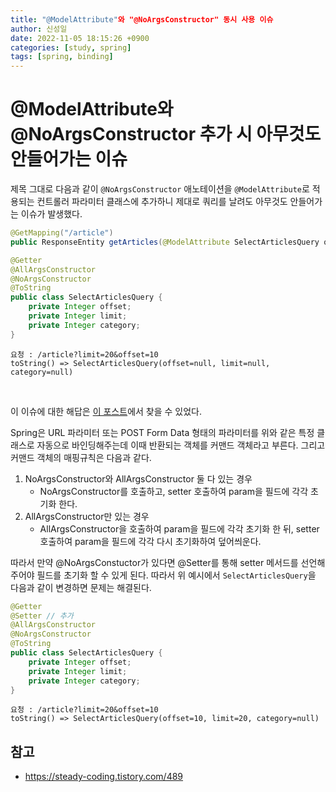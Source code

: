 ```yaml
---
title: "@ModelAttribute"와 "@NoArgsConstructor" 동시 사용 이슈
author: 신성일
date: 2022-11-05 18:15:26 +0900
categories: [study, spring]
tags: [spring, binding]
---
```


# @ModelAttribute와 @NoArgsConstructor 추가 시 아무것도 안들어가는 이슈

제목 그대로 다음과 같이 `@NoArgsConstructor` 애노테이션을 `@ModelAttribute`로 적용되는 컨트롤러 파라미터 클래스에 추가하니 제대로 쿼리를 날려도 아무것도 안들어가는 이슈가 발생했다.

```java
@GetMapping("/article")
public ResponseEntity getArticles(@ModelAttribute SelectArticlesQuery query)
```

```java
@Getter
@AllArgsConstructor
@NoArgsConstructor
@ToString
public class SelectArticlesQuery {
	private Integer offset;
	private Integer limit;
	private Integer category;
}
```

```test
요청 : /article?limit=20&offset=10
toString() => SelectArticlesQuery(offset=null, limit=null, category=null)
```

<br/>

이 이슈에 대한 해답은 [이 포스트](https://steady-coding.tistory.com/489)에서 찾을 수 있었다.

Spring은 URL 파라미터 또는 POST Form Data 형태의 파라미터를 위와 같은 특정 클래스로 자동으로 바인딩해주는데 이때 반환되는 객체를 커맨드 객체라고 부른다. 그리고 커맨드 객체의 매핑규칙은 다음과 같다.

1. NoArgsConstructor와 AllArgsConstructor 둘 다 있는 경우
   -  NoArgsConstructor를 호출하고, setter 호출하여 param을 필드에 각각 초기화 한다.
2. AllArgsConstructor만 있는 경우
   -  AllArgsConstructor을 호출하여 param을 필드에 각각 초기화 한 뒤, setter 호출하여 param을 필드에 각각 다시 초기화하여 덮어씌운다.

따라서 만약 @NoArgsConstuctor가 있다면 @Setter를 통해 setter 메서드를 선언해주어야 필드를 초기화 할 수 있게 된다. 따라서 위 예시에서 `SelectArticlesQuery`을 다음과 같이 변경하면 문제는 해결된다.

```java
@Getter
@Setter // 추가
@AllArgsConstructor
@NoArgsConstructor
@ToString
public class SelectArticlesQuery {
	private Integer offset;
	private Integer limit;
	private Integer category;
}
```

```text
요청 : /article?limit=20&offset=10
toString() => SelectArticlesQuery(offset=10, limit=20, category=null)
```

## 참고

-  https://steady-coding.tistory.com/489
